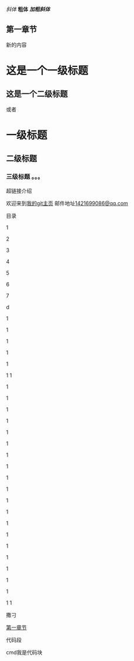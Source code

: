 *斜体*
**粗体**
***加粗斜体***

## 第一章节


新的内容


这是一个一级标题
====================
这是一个二级标题
------------------
或者
# 一级标题
## 二级标题
### 三级标题 。。。

超链接介绍

欢迎来到[我的git主页](https://https://github.com/kzl19950907/LSDropMenuView)
邮件地址<1421699086@qq.com>

目录


1

2

3

4

5

6

7

d

1

1

1

1

1

1
1

1





1

1






1

1

1

1





1

1

1


1

1

1

1

1

1

1

1






1



1
1

























































撒刁




[第一章节](#1)


代码段

<!-- varcode = 10
void cmp(string a, string b){


} -->
cmd我是代码块
